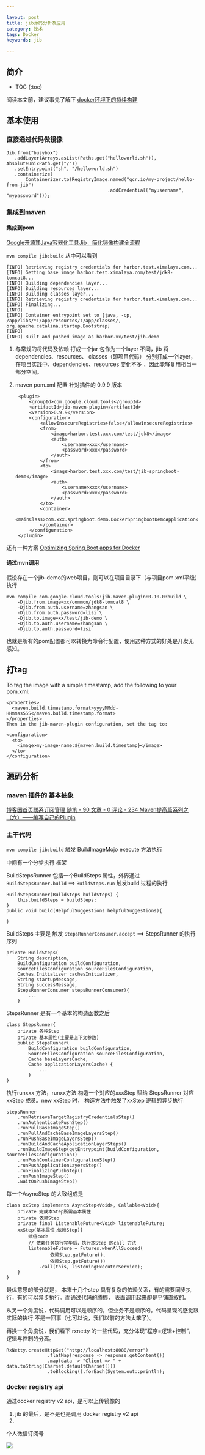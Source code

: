 ```yaml
---

layout: post
title: jib源码分析及应用
category: 技术
tags: Docker
keywords: jib

---
```


## 简介

* TOC
{:toc}

阅读本文前，建议事先了解下 [docker环境下的持续构建](http://qiankunli.github.io/2018/11/18/ci_in_docker.html#)

## 基本使用

### 直接通过代码做镜像

	Jib.from("busybox")
	   .addLayer(Arrays.asList(Paths.get("helloworld.sh")), AbsoluteUnixPath.get("/")) 
	   .setEntrypoint("sh", "/helloworld.sh")
	   .containerize(
	       Containerizer.to(RegistryImage.named("gcr.io/my-project/hello-from-jib")
	                                     .addCredential("myusername", "mypassword")));

### 集成到maven

#### 集成到pom

[Google开源其Java容器化工具Jib，简化镜像构建全流程](https://mp.weixin.qq.com/s/KwmVoFeUG8gJCrgh5AFkvQ)

`mvn compile jib:build` 从中可以看到


	[INFO] Retrieving registry credentials for harbor.test.ximalaya.com...
	[INFO] Getting base image harbor.test.ximalaya.com/test/jdk8-tomcat8...
	[INFO] Building dependencies layer...
	[INFO] Building resources layer...
	[INFO] Building classes layer...
	[INFO] Retrieving registry credentials for harbor.test.ximalaya.com...
	[INFO] Finalizing...
	[INFO] 
	[INFO] Container entrypoint set to [java, -cp, /app/libs/*:/app/resources/:/app/classes/, org.apache.catalina.startup.Bootstrap]
	[INFO] 
	[INFO] Built and pushed image as harbor.xx/test/jib-demo


1. 与常规的将代码及依赖 打成一个jar 包作为一个layer 不同，jib 将dependencies、resources、 classes（即项目代码） 分别打成一个layer， 在项目实践中，dependencies、resources 变化不多 ，因此能够复用相当一部分空间。

2. maven pom.xml 配置 针对插件的 0.9.9 版本

		<plugin>
			<groupId>com.google.cloud.tools</groupId>
			<artifactId>jib-maven-plugin</artifactId>
			<version>0.9.9</version>
			<configuration>
				<allowInsecureRegistries>false</allowInsecureRegistries>
				<from>
					<image>harbor.test.xxx.com/test/jdk8</image>
					<auth>
						<username>xxx</username>
						<password>xxx</password>
					</auth>
				</from>
				<to>
					<image>harbor.test.xxx.com/test/jib-springboot-demo</image>
					<auth>
						<username>xxx</username>
						<password>xxx</password>
					</auth>
				</to>
				<container>
					<mainClass>com.xxx.springboot.demo.DockerSpringbootDemoApplication</mainClass>
				</container>
			</configuration>
		</plugin>




还有一种方案  [Optimizing Spring Boot apps for Docker](https://openliberty.io/blog/2018/06/29/optimizing-spring-boot-apps-for-docker.html)

#### 通过mvn调用

假设存在一个jib-demo的web项目，则可以在项目目录下（与项目pom.xml平级）执行

	mvn compile com.google.cloud.tools:jib-maven-plugin:0.10.0:build \
		-Djib.from.image=xx/common/jdk8-tomcat8 \
	    -Djib.from.auth.username=zhangsan \
	    -Djib.from.auth.password=lisi \
		-Djib.to.image=xx/test/jib-demo \
	    -Djib.to.auth.username=zhangsan \
	    -Djib.to.auth.password=lisi
	    
也就是所有的pom配置都可以转换为命令行配置，使用这种方式的好处是开发无感知。

## 打tag

To tag the image with a simple timestamp, add the following to your pom.xml:

	<properties>
	  <maven.build.timestamp.format>yyyyMMdd-HHmmssSSS</maven.build.timestamp.format>
	</properties>
	Then in the jib-maven-plugin configuration, set the tag to:
	
	<configuration>
	  <to>
	    <image>my-image-name:${maven.build.timestamp}</image>
	  </to>
	</configuration>
	


## 源码分析

### maven 插件的 基本抽象

[博客园首页联系订阅管理
随笔 - 90  文章 - 0  评论 - 234
Maven提高篇系列之（六）——编写自己的Plugin](http://www.cnblogs.com/davenkin/p/advanced-maven-write-your-own-plugin.html)

### 主干代码

`mvn compile jib:build` 触发 BuildImageMojo execute 方法执行

中间有一个分步执行 框架

BuildStepsRunner 包括一个BuildSteps 属性，外界通过  `BuildStepsRunner.build` ==> `BuildSteps.run` 触发build 过程的执行

  	BuildStepsRunner(BuildSteps buildSteps) {
    	this.buildSteps = buildSteps;
  	}
  	public void build(HelpfulSuggestions helpfulSuggestions){
  	
  	}

BuildSteps  主要是 触发 `StepsRunnerConsumer.accept` ==> StepsRunner 的执行序列
  	
	private BuildSteps(
		String description,
		BuildConfiguration buildConfiguration,
		SourceFilesConfiguration sourceFilesConfiguration,
		Caches.Initializer cachesInitializer,
		String startupMessage,
		String successMessage,
		StepsRunnerConsumer stepsRunnerConsumer){
			...
		}
		
StepsRunner 是有一个基本的构造函数之后

	class StepsRunner{
		private 各种Step
		private 基本属性(主要是上下文参数)
    	public StepsRunner(
      		BuildConfiguration buildConfiguration,
      		SourceFilesConfiguration sourceFilesConfiguration,
      		Cache baseLayersCache,
      		Cache applicationLayersCache) {
      			...
      		}
    }

执行runxxx 方法，runxx方法 构造一个对应的xxxStep 赋给  StepsRunner 对应xxStep 成员。new xxStep 时， 构造方法中触发了xxStep 逻辑的异步执行    	

	stepsRunner
        .runRetrieveTargetRegistryCredentialsStep()
        .runAuthenticatePushStep()
        .runPullBaseImageStep()
        .runPullAndCacheBaseImageLayersStep()
        .runPushBaseImageLayersStep()
        .runBuildAndCacheApplicationLayerSteps()
        .runBuildImageStep(getEntrypoint(buildConfiguration, sourceFilesConfiguration))
        .runPushContainerConfigurationStep()
        .runPushApplicationLayersStep()
        .runFinalizingPushStep()
        .runPushImageStep()
        .waitOnPushImageStep()
        
        
 每一个AsyncStep 的大致组成是
 
 	class xxStep implements AsyncStep<Void>, Callable<Void>{
 		private 完成本Step所需基本属性
 		private 依赖Step
 		private final ListenableFuture<Void> listenableFuture;
 		xxStep(基本属性,依赖Step){
	 		赋值code
	 		// 依赖任务执行完毕后，执行本Step 的call 方法
	 		listenableFuture = Futures.whenAllSucceed(
	                依赖Step.getFuture(),
	                依赖Step.getFuture())
	            .call(this, listeningExecutorService);
 		}
 	}
 	
 
最优意思的部分就是， 本来十几个step 具有复杂的依赖关系，有的需要同步执行，有的可以异步执行。而通过代码的腾挪， 表面调用起来却是平铺直叙的。
 
从另一个角度说，代码调用可以是顺序的，但业务不是顺序的。代码呈现的感觉跟实际的执行 不是一回事（也可以说，我们以前的方法太笨了）。

再换一个角度说，我们看下 rxnetty 的一些代码，充分体现“程序=逻辑+控制”，逻辑与控制的分离。 

	RxNetty.createHttpGet("http://localhost:8080/error")
	               .flatMap(response -> response.getContent())
	               .map(data -> "Client => " + data.toString(Charset.defaultCharset()))
	               .toBlocking().forEach(System.out::println);
      	

### docker registry api

通过docker registry v2 api，是可以上传镜像的

1. jib 的最后，是不是也是调用 docker registry v2 api
2. 


个人微信订阅号

![](/public/upload/qrcode_for_gh.jpg)